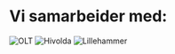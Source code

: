 # Vi samarbeider med:
![OLT](http://i.imgur.com/J1ams4P.png)
![Hivolda](http://i.imgur.com/uD6gwgb.jpg)
![Lillehammer](http://i.imgur.com/RyBykVe.jpg)
